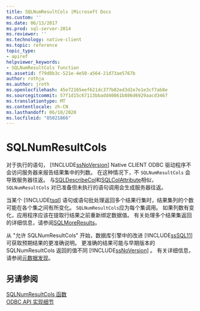 ```yaml
---
title: SQLNumResultCols |Microsoft Docs
ms.custom: ''
ms.date: 06/13/2017
ms.prod: sql-server-2014
ms.reviewer: ''
ms.technology: native-client
ms.topic: reference
topic_type:
- apiref
helpviewer_keywords:
- SQLNumResultCols function
ms.assetid: f79d8b3c-521e-4e50-a564-21d73ae5767b
author: rothja
ms.author: jroth
ms.openlocfilehash: 45e72165eef621dc377b02ed3d2e7e1e3cf7ab8e
ms.sourcegitcommit: 57f1d15c67113bbadd40861b886d6929aacd3467
ms.translationtype: MT
ms.contentlocale: zh-CN
ms.lasthandoff: 06/18/2020
ms.locfileid: "85021866"
---
```

# <a name="sqlnumresultcols"></a>SQLNumResultCols
  对于执行的语句， [!INCLUDE[ssNoVersion](../../includes/ssnoversion-md.md)] Native CLIENT ODBC 驱动程序不会访问服务器来报告结果集中的列数。 在这种情况下，不 `SQLNumResultCols` 会导致服务器往返。 与[SQLDescribeCol](sqldescribecol.md)和[SQLColAttribute](sqlcolattribute.md)相似， `SQLNumResultCols` 对已准备但未执行的语句调用会生成服务器往返。  
  
 当某个 [!INCLUDE[tsql](../../includes/tsql-md.md)] 语句或语句批处理返回多个结果行集时，结果集列的个数可能在各个集之间有所变化。 `SQLNumResultCols`应为每个集调用。 如果列数有变化，应用程序应该在提取行结果之前重新绑定数据值。 有关处理多个结果集返回的详细信息，请参阅[SQLMoreResults](sqlmoreresults.md)。  
  
 从 "允许 SQLNumResultCols" 开始，数据库引擎中的改进 [!INCLUDE[ssSQL11](../../includes/sssql11-md.md)] 可获取预期结果的更准确说明。 更准确的结果可能与早期版本的 SQLNumResultCols 返回的值不同 [!INCLUDE[ssNoVersion](../../includes/ssnoversion-md.md)] 。 有关详细信息，请参阅[元数据发现](../native-client/features/metadata-discovery.md)。  
  
## <a name="see-also"></a>另请参阅  
 [SQLNumResultCols 函数](https://go.microsoft.com/fwlink/?LinkId=59359)   
 [ODBC API 实现细节](odbc-api-implementation-details.md)  
  
  
